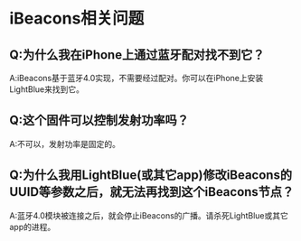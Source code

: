 # iBeacons相关问题

## Q:为什么我在iPhone上通过蓝牙配对找不到它？
A:iBeacons基于蓝牙4.0实现，不需要经过配对。你可以在iPhone上安装LightBlue来找到它。

## Q:这个固件可以控制发射功率吗？
A:不可以，发射功率是固定的。

## Q:为什么我用LightBlue(或其它app)修改iBeacons的UUID等参数之后，就无法再找到这个iBeacons节点？
A:蓝牙4.0模块被连接之后，就会停止iBeacons的广播。请杀死LightBlue或其它app的进程。
